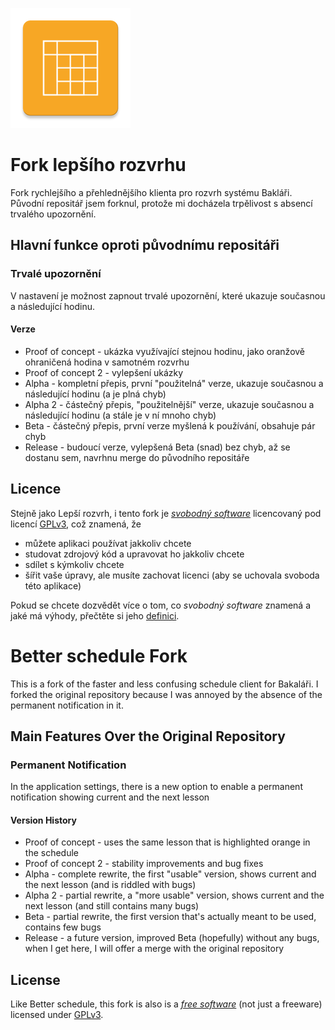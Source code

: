 ![icon](app/src/main/res/mipmap-xxxhdpi/ic_launcher.png)

# Fork lepšího rozvrhu

Fork rychlejšího a přehlednějšího klienta pro rozvrh systému Bakláři. Původní repositář jsem forknul, protože mi docházela trpělivost s absencí trvalého upozornění.

## Hlavní funkce oproti původnímu repositáři

### Trvalé upozornění

V nastavení je možnost zapnout trvalé upozornění, které ukazuje současnou a následující hodinu.

#### Verze

- Proof of concept - ukázka využívající stejnou hodinu, jako oranžově ohraničená hodina v samotném rozvrhu
- Proof of concept 2 - vylepšení ukázky
- Alpha - kompletní přepis, první "použitelná" verze, ukazuje současnou a následující hodinu (a je plná chyb)
- Alpha 2 - částečný přepis, "použitelnější" verze, ukazuje současnou a následující hodinu (a stále je v ní mnoho chyb)
- Beta - částečný přepis, první verze myšlená k používání, obsahuje pár chyb
- Release - budoucí verze, vylepšená Beta (snad) bez chyb, až se dostanu sem, navrhnu merge do původního repositáře

## Licence

Stejně jako Lepší rozvrh, i tento fork je *[svobodný software][1]* licencovaný pod licencí [GPLv3][2], což znamená, že

- můžete aplikaci používat jakkoliv chcete
- studovat zdrojový kód a upravovat ho jakkoliv chcete
- sdílet s kýmkoliv chcete
- šířit vaše úpravy, ale musíte zachovat licenci (aby se uchovala svoboda této aplikace)

Pokud se chcete dozvědět více o tom, co *svobodný software* znamená a jaké má výhody, přečtěte si jeho [definici][1].

# Better schedule Fork

This is a fork of the faster and less confusing schedule client for Bakaláři. I forked the original repository
because I was annoyed by the absence of the permanent notification in it.

## Main Features Over the Original Repository

### Permanent Notification

In the application settings, there is a new option to enable a permanent notification showing current and the next lesson

#### Version History

- Proof of concept - uses the same lesson that is highlighted orange in the schedule 
- Proof of concept 2 - stability improvements and bug fixes
- Alpha - complete rewrite, the first "usable" version, shows current and the next lesson (and is riddled with bugs)
- Alpha 2 - partial rewrite, a "more usable" version, shows current and the next lesson (and still contains many bugs)
- Beta - partial rewrite, the first version that's actually meant to be used, contains few bugs
- Release - a future version, improved Beta (hopefully) without any bugs, when I get here, I will offer a merge with the original repository

## License

Like Better schedule, this fork is also is a *[free software][3]* (not just a freeware) licensed under [GPLv3][2].

[1]: https://www.gnu.org/philosophy/free-sw.cs.html
[2]: https://www.gnu.org/licenses/gpl-3.0.en.html
[3]: https://www.gnu.org/philosophy/free-sw.en.html
